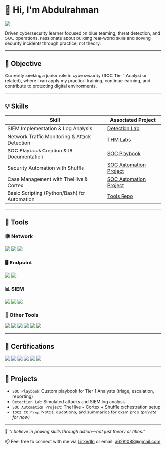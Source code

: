 # 👋 Hi, I'm Abdulrahman  
<a href="https://www.linkedin.com/in/YOUR-LINKEDIN"><img src="https://img.shields.io/badge/-LinkedIn-0072b1?&style=for-the-badge&logo=linkedin&logoColor=white" /></a>

Driven cybersecurity learner focused on blue teaming, threat detection, and SOC operations. Passionate about building real-world skills and solving security incidents through practice, not theory.

---

## 🎯 Objective

Currently seeking a junior role in cybersecurity (SOC Tier 1 Analyst or related), where I can apply my practical training, continue learning, and contribute to protecting digital environments.

---

## 💡 Skills

| Skill                                         | Associated Project         |
|-----------------------------------------------|----------------------------|
| SIEM Implementation & Log Analysis            | [Detection Lab](https://github.com/) |
| Network Traffic Monitoring & Attack Detection | [THM Labs](https://tryhackme.com/) |
| SOC Playbook Creation & IR Documentation      | [SOC Playbook](https://github.com/) |
| Security Automation with Shuffle              | [SOC Automation Project](https://github.com/) |
| Case Management with TheHive & Cortex         | [SOC Automation Project](https://github.com/) |
| Basic Scripting (Python/Bash) for Automation  | [Tools Repo](https://github.com/) |

---

## 🧰 Tools

### 🕸️ Network
<div>
    <img src="https://img.shields.io/badge/-Wireshark-1679A7?&style=for-the-badge&logo=Wireshark&logoColor=white" />
    <img src="https://img.shields.io/badge/-Suricata-EF3B2D?&style=for-the-badge&logo=Suricata&logoColor=white" />
    <img src="https://img.shields.io/badge/-Zeek-563D7C?&style=for-the-badge&logo=Zeek&logoColor=white" />
</div>

### 🖥️ Endpoint
<div>
    <img src="https://img.shields.io/badge/-Microsoft_Defender_for_Endpoint-00A4EF?&style=for-the-badge&logo=Microsoft&logoColor=white" />
    <img src="https://img.shields.io/badge/-Velociraptor-4B275F?&style=for-the-badge&logo=Velociraptor&logoColor=white" />
</div>

### 📊 SIEM
<div>
    <img src="https://img.shields.io/badge/-Microsoft_Sentinel-0078D4?&style=for-the-badge&logo=Microsoft&logoColor=white" />
    <img src="https://img.shields.io/badge/-Splunk-000000?&style=for-the-badge&logo=Splunk&logoColor=white" />
    <img src="https://img.shields.io/badge/-Elastic-005571?&style=for-the-badge&logo=Elastic&logoColor=white" />
</div>

### 🔧 Other Tools
<div>
    <img src="https://img.shields.io/badge/-TheHive-000000?&style=for-the-badge&logoColor=white" />
    <img src="https://img.shields.io/badge/-Shuffle_SOAR-5A2D81?&style=for-the-badge&logoColor=white" />
    <img src="https://img.shields.io/badge/-CyberChef-00758F?&style=for-the-badge&logoColor=white" />
    <img src="https://img.shields.io/badge/-BeeF-000000?&style=for-the-badge&logoColor=white" />
    <img src="https://img.shields.io/badge/-SET-005571?&style=for-the-badge&logo=Elastic&logoColor=white" />
    <img src="https://img.shields.io/badge/-Hashcat-34A853?&style=for-the-badge&logo=ISC2&logoColor=white" />
</div>

---

## 🧾 Certifications

<div>
    <img src="https://img.shields.io/badge/-Google_Cybersecurity_Professional-4285F4?&style=for-the-badge&logo=google&logoColor=white" />
    <img src="https://img.shields.io/badge/-Cisco_Cybersecurity-1D9BF0?&style=for-the-badge&logo=Cisco&logoColor=white" />
    <img src="https://img.shields.io/badge/-Qualys_Cyber_Labs-E00000?&style=for-the-badge&logo=Qualys&logoColor=white" />
    <img src="https://img.shields.io/badge/-Forage_Cybersecurity_Internships-212121?&style=for-the-badge&logo=theforage&logoColor=white" />
    <img src="https://img.shields.io/badge/-ISC2_CC-34A853?&style=for-the-badge&logo=ISC2&logoColor=white" />
    <img src="https://img.shields.io/badge/-Hashcat-005073?&style=for-the-badge&logo=Cisco&logoColor=white" />
</div>

---

## 📂 Projects

- `SOC Playbook`: Custom playbook for Tier 1 Analysts (triage, escalation, reporting)
- `Detection Lab`: Simulated attacks and SIEM log analysis
- `SOC Automation Project`: TheHive + Cortex + Shuffle orchestration setup
- `ISC2 CC Prep`: Notes, questions, and summaries for exam prep *(private for now)*

---

💬 *“I believe in proving skills through action—not just theory or titles.”*

📫 Feel free to connect with me via [LinkedIn](https://linkedin.com/in/YOUR-LINKEDIN) or email: a6291088@gmail.com
